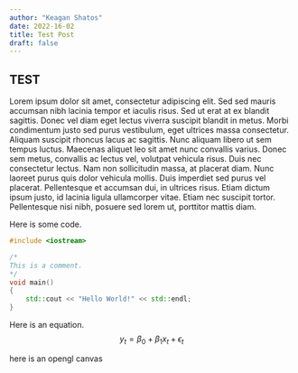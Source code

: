 ```yaml
---
author: "Keagan Shatos"
date: 2022-16-02
title: Test Post
draft: false
---
```


## TEST
Lorem ipsum dolor sit amet, consectetur adipiscing elit. Sed sed mauris accumsan nibh lacinia tempor et iaculis risus. Sed ut erat at ex blandit sagittis. Donec vel diam eget lectus viverra suscipit blandit in metus. Morbi condimentum justo sed purus vestibulum, eget ultrices massa consectetur. Aliquam suscipit rhoncus lacus ac sagittis. Nunc aliquam libero ut sem tempus luctus. Maecenas aliquet leo sit amet nunc convallis varius. Donec sem metus, convallis ac lectus vel, volutpat vehicula risus. Duis nec consectetur lectus. Nam non sollicitudin massa, at placerat diam. Nunc laoreet purus quis dolor vehicula mollis. Duis imperdiet sed purus vel placerat. Pellentesque et accumsan dui, in ultrices risus. Etiam dictum ipsum justo, id lacinia ligula ullamcorper vitae. Etiam nec suscipit tortor. Pellentesque nisi nibh, posuere sed lorem ut, porttitor mattis diam.

Here is some code.
```cpp
#include <iostream>

/*
This is a comment.
*/
void main()
{
    std::cout << "Hello World!" << std::endl;
}
```

Here is an equation.
$$y_t = \beta_0 + \beta_1 x_t + \epsilon_t$$


here is an opengl canvas
<script src="\javascript\canvas_demo.js" defer></script>
<canvas id="glCanvas" width="640" height="480"></canvas>
